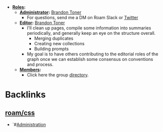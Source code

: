 - **[Roles](<Roles.md>):**
    - **[Administrator](<Administrator.md>):** [Brandon Toner](<Brandon Toner.md>)
        - For questions, send me a DM on Roam Slack or [Twitter](https://twitter.com/brandontoner)
    - **[Editor](<Editor.md>):** [Brandon Toner](<Brandon Toner.md>)
        - I'll clean up pages, compile some information into summaries periodically, and generally keep an eye on the structure overall.
            - Merging duplicates
            - Creating new collections
            - Building prompts
        - My goal is to have others contributing to the editorial roles of the graph once we can establish some consensus on conventions and process.
    - **[Members](<Members.md>):**
        - Click here the group [directory]([Directory](<Directory.md>)).

# Backlinks
## [roam/css](<roam/css.md>)
- `#[Administration](<Administration.md>)

